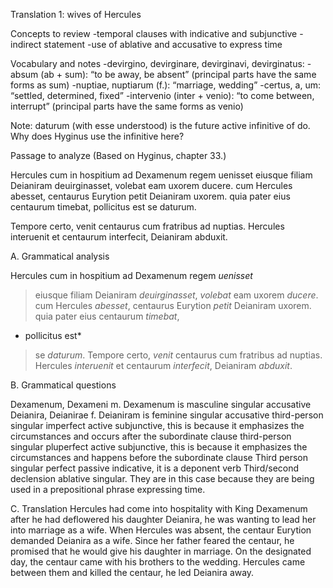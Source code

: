 Translation 1: wives of Hercules

Concepts to review
-temporal clauses with indicative and subjunctive
-indirect statement
-use of ablative and accusative to express time

Vocabulary and notes
-devirgino, devirginare, devirginavi, devirginatus:
-absum (ab + sum): “to be away, be absent” (principal parts have the same forms as sum)
-nuptiae, nuptiarum (f.): “marriage, wedding”
-certus, a, um: “settled, determined, fixed”
-intervenio (inter + venio): “to come between, interrupt” (principal parts have the same forms as venio)

Note:
daturum (with esse understood) is the future active infinitive of do. Why does Hyginus use the infinitive here?

Passage to analyze
(Based on Hyginus, chapter 33.)

Hercules cum in hospitium ad Dexamenum regem uenisset eiusque filiam Deianiram deuirginasset, volebat eam uxorem ducere. cum Hercules abesset, centaurus Eurytion petit Deianiram uxorem. quia pater eius centaurum timebat, pollicitus est se daturum.

Tempore certo, venit centaurus cum fratribus ad nuptias. Hercules interuenit et centaurum interfecit, Deianiram abduxit.

A. Grammatical analysis

Hercules cum in hospitium ad Dexamenum regem *uenisset* 
>eiusque filiam Deianiram *deuirginasset*,
 >*volebat* eam uxorem *ducere*.
 >cum Hercules *abesset*, 
centaurus Eurytion *petit* Deianiram uxorem. 
>quia pater eius centaurum *timebat*,
* pollicitus est* 
>se *daturum*.
>Tempore certo, 
*venit* centaurus cum fratribus ad nuptias. 
Hercules *interuenit* et centaurum *interfecit*, 
Deianiram *abduxit*.


B. Grammatical questions

Dexamenum, Dexameni m. Dexamenum is masculine singular accusative
Deianira, Deianirae f. Deianiram is feminine singular accusative
third-person singular imperfect active subjunctive, this is because it emphasizes the circumstances and occurs after the subordinate clause
third-person singular pluperfect active subjunctive, this is because it emphasizes the circumstances and happens before the subordinate clause
Third person singular perfect passive indicative, it is a deponent verb 
Third/second declension ablative singular. They are in this case because they are being used in a prepositional phrase expressing time.


C. Translation
Hercules had come into hospitality with King Dexamenum after he had deflowered his daughter Deianira, he was wanting to lead her into marriage as a wife. When Hercules was absent, the centaur Eurytion demanded Deianira as a wife. Since her father feared the centaur, he promised that he would give his daughter in marriage. On the designated day, the centaur came with his brothers to the wedding. Hercules came between them and killed the centaur, he led Deianira away.
